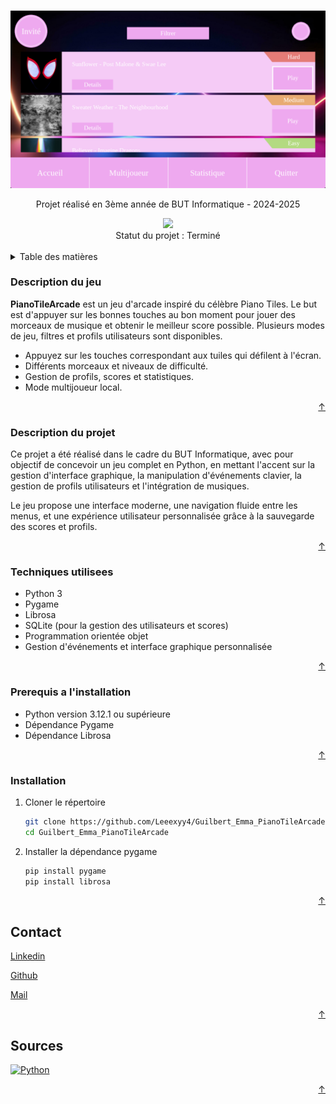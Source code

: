 <a name="readme-top"></a>
<!-- INTRODUCTION -->
<br />
<div align="center">
  <img src="https://github.com/Leeexyy4/Guilbert_Emma_PianoTileArcade/blob/prod/assets/img/readme/image.png" alt="Logo">

  <p align="center">
    Projet réalisé en 3ème année de BUT Informatique - 2024-2025     <br/>
  </p>
  
  <img src="https://contrib.rocks/image?repo=Leeexyy4/Guilbert_Emma_PianoTileArcade" />
  <br/>
  Statut du projet : Terminé
  <br/>
  <br/>
</div>

<!-- TABLE DES MATIERES -->
<details>
  <summary>Table des matières</summary>
  <ol>
    <li><strong>Description</strong>
      <ul>
        <li><a href="#description-du-jeu">Description du jeu</a></li>
        <li><a href="#description-du-projet">Description du projet</a></li>
      </ul>
    </li>
    <li><strong>Installation</strong>
      <ul>
        <li><a href="#techniques-utilisees">Techniques utilisées</a></li>
        <li><a href="#prerequis-a-linstallation">Prérequis à l'installation</a></li>
        <li><a href="#installation">Installation du projet</a></li>
      </ul>
    </li>
    <li><strong>En savoir plus</strong>
      <ul>
        <li><a href="#contact">Contact</a></li>
        <li><a href="#sources">Sources</a></li>
      </ul>
    </li>
  </ol>
</details>

<!-- Description du jeu -->
### Description du jeu

**PianoTileArcade** est un jeu d'arcade inspiré du célèbre Piano Tiles. Le but est d'appuyer sur les bonnes touches au bon moment pour jouer des morceaux de musique et obtenir le meilleur score possible. Plusieurs modes de jeu, filtres et profils utilisateurs sont disponibles.

- Appuyez sur les touches correspondant aux tuiles qui défilent à l'écran.
- Différents morceaux et niveaux de difficulté.
- Gestion de profils, scores et statistiques.
- Mode multijoueur local.

<p align="right"><a href="#readme-top">&#8593;</a></p>

<!-- Description du projet -->
### Description du projet

Ce projet a été réalisé dans le cadre du BUT Informatique, avec pour objectif de concevoir un jeu complet en Python, en mettant l'accent sur la gestion d'interface graphique, la manipulation d'événements clavier, la gestion de profils utilisateurs et l'intégration de musiques.

Le jeu propose une interface moderne, une navigation fluide entre les menus, et une expérience utilisateur personnalisée grâce à la sauvegarde des scores et profils.

<p align="right"><a href="#readme-top">&#8593;</a></p>

### Techniques utilisees

- Python 3
- Pygame
- Librosa
- SQLite (pour la gestion des utilisateurs et scores)
- Programmation orientée objet
- Gestion d'événements et interface graphique personnalisée

<p align="right"><a href="#readme-top">&#8593;</a></p>

### Prerequis a l'installation

- Python version 3.12.1 ou supérieure
- Dépendance Pygame
- Dépendance Librosa

<p align="right"><a href="#readme-top">&#8593;</a></p>

### Installation

1. Cloner le répertoire
   ```sh
   git clone https://github.com/Leeexyy4/Guilbert_Emma_PianoTileArcade.git
   cd Guilbert_Emma_PianoTileArcade
   ```
2. Installer la dépendance pygame
   ```sh
   pip install pygame
   pip install librosa
   ```

<p align="right"><a href="#readme-top">&#8593;</a></p>

<!-- CONTACT -->
## Contact

[Linkedin](https://www.linkedin.com/in/emma-guilbert-29567b265/)

[Github](https://github.com/Leeexyy4/Guilbert_Emma_PianoTileArcade)

[Mail](mailto:emmaguilbert4@gmail.com)

<p align="right"><a href="#readme-top">&#8593;</a></p>

<!-- SOURCES -->
## Sources

<a href="https://www.python.org/downloads/">
    <img src="https://simpleicons.org/icons/python.svg" alt="Python" style="width:30px; height:30px;">
</a>


<p align="right"><a href="#readme-top">&#8593</a></p>
